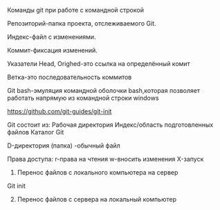 
Команды git при работе с командной строкой 

Репозиторий-папка проекта, отслеживаемого Git.

Индекс-файл с изменениями.

Коммит-фиксация изменений.

Указатели Head, Orighed-это ссылка на определённый комит

Ветка-это последовательность коммитов

Git bash-эмуляция командной оболочки bash,которая позволяет работать напрямую из командной строки windows

https://github.com/git-guides/git-init

Git состоит из:
Рабочая директория
Индекс/область подготовленных файлов
Каталог Git

D-директория (папка)
-обычный файл


Права доступа:
r-права на чтения
w-вносить изменения
X-запуск

1. Перенос файлов с локального компьютера на сервер

Git init

2. Перенос файлов с сервера на локальный компьютер
